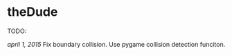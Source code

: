 # theDude


TODO:

*april 1, 2015*
Fix boundary collision. Use pygame collision detection funciton.
